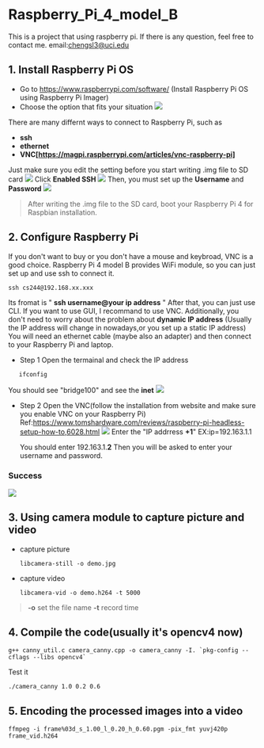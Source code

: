 # Raspberry_Pi_4_model_B

This is a project that using raspberry pi. If there is any question, feel free to contact me. email:chengsl3@uci.edu

## 1. Install Raspberry Pi OS
  - Go to https://www.raspberrypi.com/software/  (Install Raspberry Pi OS using Raspberry Pi Imager)
  - Choose the option that fits your situation
    ![](https://github.com/Terrylin2023/raapberry_pi_4_model_B/blob/main/screenshot/Screenshot%202024-04-10%20at%2000.17.01.png)
    
There are many differnt ways to connect to Raspberry Pi, such as 
- **ssh**
- **ethernet**
- **VNC[https://magpi.raspberrypi.com/articles/vnc-raspberry-pi]**

Just make sure you edit the setting before you start writing .img file to SD card
![](https://github.com/Terrylin2023/raapberry_pi_4_model_B/blob/main/screenshot/Screenshot%202024-04-10%20at%2000.23.22.png)
Click **Enabled SSH**
![](https://github.com/Terrylin2023/raapberry_pi_4_model_B/blob/main/screenshot/Screenshot%202024-04-10%20at%2000.23.40.png)
Then, you must set up the **Username** and **Password**
![](https://github.com/Terrylin2023/raapberry_pi_4_model_B/blob/main/screenshot/Screenshot%202024-04-10%20at%2000.23.58.png)

> After writing the .img file to the SD card, boot your Raspberry Pi 4 for Raspbian installation.
## 2. Configure Raspberry Pi
  If you don't want to buy or you don't have a mouse and keybroad, VNC is a good choice. Raspberry Pi 4 model B provides WiFi module, so you  can just set up and use ssh to connect it.
  ```
  ssh cs244@192.168.xx.xxx
  ```
Its fromat is " **ssh username@your ip address** "
After that, you can just use CLI.
If you want to use GUI, I recommand to use VNC. Additionally, you don't need to worry about the problem about **dynamic IP address** (Usually the IP address will change in nowadays,or you set up a static IP address)
   You will need an ethernet cable (maybe also an adapter) and then connect to your Raspberry Pi and laptop.
   - Step 1 Open the termainal and check the IP address
 ```
    ifconfig
 ```
  You should see "bridge100" and see the **inet**
  ![](https://github.com/Terrylin2023/raapberry_pi_4_model_B/blob/main/screenshot/Screenshot%202024-04-11%20at%2023.16.17.png)
   - Step 2 Open the VNC(follow the installation from website and make sure you enable VNC on your Raspberry Pi) Ref:https://www.tomshardware.com/reviews/raspberry-pi-headless-setup-how-to,6028.html
    ![](https://github.com/Terrylin2023/raapberry_pi_4_model_B/blob/main/screenshot/Screenshot%202024-04-11%20at%2023.24.53.png)
     Enter the "IP addrress **+1**" EX:ip=192.163.1.1

     You should enter 192.163.1.**2** Then you will be asked to enter your username and password.
### Success
![](https://github.com/Terrylin2023/raapberry_pi_4_model_B/blob/main/screenshot/Screenshot%202024-04-11%20at%2023.25.30.png)
     
     
## 3. Using camera module to capture picture and video
- capture picture
  ```
  libcamera-still -o demo.jpg
  ```
- capture video
  ```
  libcamera-vid -o demo.h264 -t 5000
  ```
> **-o** set the file name **-t** record time

## 4. Compile the code(usually it's opencv4 now)
```
g++ canny_util.c camera_canny.cpp -o camera_canny -I. `pkg-config --cflags --libs opencv4`
```
Test it
```
./camera_canny 1.0 0.2 0.6
```
## 5. Encoding the processed images into a video
```
ffmpeg -i frame%03d_s_1.00_l_0.20_h_0.60.pgm -pix_fmt yuvj420p frame_vid.h264
```
